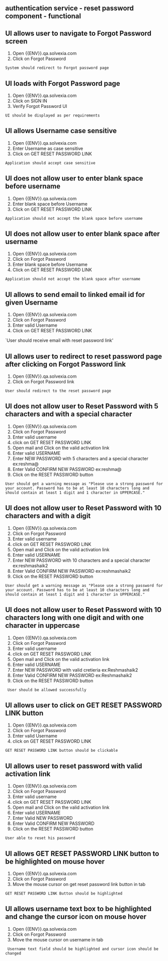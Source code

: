 ## authentication service - reset password component - functional

## UI allows user to navigate to Forgot Password screen

1. Open {{ENV}}.qa.solvexia.com 
2. Click on Forgot Password

`System should redirect to Forgot password page`

## UI loads with Forgot Password page

1. Open {{ENV}}.qa.solvexia.com  
2. Click on SIGN IN
3. Verify Forgot Password UI

`UI should be displayed as per requirements`

## UI allows Username case sensitive

1. Open {{ENV}}.qa.solvexia.com
2. Enter Username as case sensitive
3. Click on GET RESET PASSWORD LINK

`Application should accept case sensitive`

## UI does not allow user to enter blank space before username
1. Open {{ENV}}.qa.solvexia.com 
2. Enter blank space before  Username
3. Click on GET RESET PASSWORD LINK

`Application should not accept the blank space before username`

## UI does not allow user to enter blank space after username

1. Open {{ENV}}.qa.solvexia.com 
2. Click on Forgot Password
3. Enter blank space before Username
4. Click on GET RESET PASSWORD LINK

`Application should not accept the blank space after username`

## UI allows to send email to linked email id for given Username

1. Open {{ENV}}.qa.solvexia.com
2. Click on Forgot Password 
3. Enter valid Username
4. Click on GET RESET PASSWORD LINK

`User should receive email with reset password link'

## UI allows user to redirect to reset password page after clicking on Forgot Password link

1. Open {{ENV}}.qa.solvexia.com
2. Click on Forgot Password link

`User should redirect to the reset password page`

## UI does not allow user to Reset Password with 5 characters and with a special character
 
1. Open {{ENV}}.qa.solvexia.com 
2. Click on Forgot Password
3. Enter valid username
4. click on GET RESET PASSWORD LINK
5. Open mail and Click on the valid activation link
6. Enter valid USERNAME
7. Enter  NEW PASSWORD with 5 characters and a special character ex:reshma@
8. Enter Valid CONFIRM NEW PASSWORD ex:reshma@
9. Click on the RESET PASSWORD button

`User should get a warning message as "Please use a strong password for your account. Password has to be at least 10 characters long and should contain at least 1 digit and 1 character in UPPERCASE."`

## UI does not allow user to Reset Password with 10 characters and with a digit
 
1. Open {{ENV}}.qa.solvexia.com 
2. Click on Forgot Password
3. Enter valid username
4. click on GET RESET PASSWORD LINK
5. Open mail and Click on the valid activation link
6. Enter valid USERNAME
7. Enter  NEW PASSWORD with 10 characters and a special character ex:reshmashaik2
8. Enter Valid CONFIRM NEW PASSWORD ex:reshmashaik2
9. Click on the RESET PASSWORD button

`User should get a warning message as "Please use a strong password for your account. Password has to be at least 10 characters long and should contain at least 1 digit and 1 character in UPPERCASE."`

## UI does not allow user to Reset Password with 10 characters long with one digit and with one character in uppercase
 
1. Open {{ENV}}.qa.solvexia.com 
2. Click on Forgot Password
3. Enter valid username
4. click on GET RESET PASSWORD LINK
5. Open mail and Click on the valid activation link
6. Enter valid USERNAME
7. Enter  NEW PASSWORD with valid cretieria ex:Reshmashaik2
8. Enter Valid CONFIRM NEW PASSWORD ex:Reshmashaik2
9. Click on the RESET PASSWORD button

` User should be allowed successfully`

## UI allows user to click on GET RESET PASSWORD LINK button

1. Open {{ENV}}.qa.solvexia.com
2. Click on Forgot Password
3. Enter valid Username
4. click on GET RESET PASSWORD LINK

`GET RESET PASSWORD LINK button should be clickable`

## UI allows user to reset password with valid activation link

1. Open {{ENV}}.qa.solvexia.com 
2. Click on Forgot Password
3. Enter valid username
4. click on GET RESET PASSWORD LINK
5. Open mail and Click on the valid activation link
6. Enter valid USERNAME
7. Enter Valid NEW PASSWORD
8. Enter Valid CONFIRM NEW PASSWORD
9. Click on the RESET PASSWORD button

`User able to reset his password`

## UI allows GET RESET PASSWORD LINK button to be highlighted on mouse hover

1. Open {{ENV}}.qa.solvexia.com 
2. Click on Forgot Password
3. Move the mouse cursor on get reset password link button in tab 

` GET RESET PASSWORD LINK Button should be highlighted `

## UI allows username text box to be highlighted and change the cursor icon on mouse hover  

1. Open {{ENV}}.qa.solvexia.com 
2. Click on Forgot Password
3. Move the mouse cursor on username in tab

` Username text field should be highlighted and cursor icon should be changed`


